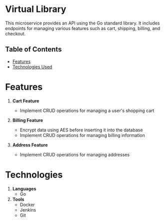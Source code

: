 # Virtual Library
This microservice provides an API using the Go standard library. It includes endpoints for managing various features such as cart, shipping, billing, and checkout.

## Table of Contents
- [Features](#features)
- [Technologies Used](#technologies)

# Features

1. **Cart Feature**
   - Implement CRUD operations for managing a user's shopping cart

2. **Billing Feature**
   - Encrypt data using AES before inserting it into the database
   - Implement CRUD operations for managing billing information
  
3. **Address Feature**
   - Implement CRUD operations for managing addresses
      
# **Technologies**

1. **Languages**
   - Go
2. **Tools**
   - Docker
   - Jenkins
   - Git
  

